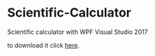 # Scientific-Calculator

Scientific calculator with WPF Visual Studio 2017

to download it click <a href="https://github.com/ali-ghanem/Scientific-Calculator/blob/master/bin/Debug/Calculator.exe?raw=true"> here</a>.
